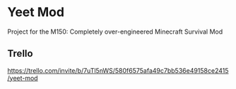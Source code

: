 # Yeet Mod
Project for the M150: Completely over-engineered Minecraft Survival Mod 

## Trello
https://trello.com/invite/b/7uTl5nWS/580f6575afa49c7bb536e49158ce2415/yeet-mod
